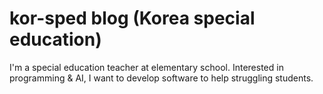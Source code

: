 # kor-sped blog (Korea special education)

I'm a special education teacher at elementary school. 
Interested in programming & AI, I want to develop software to help struggling students.
